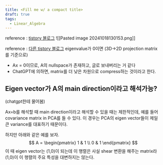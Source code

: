 ```yaml
---
title: <Fill me w/ a compact title>
draft: true
tags:
  - Linear_Algebra
---
```

 reference : [tistory 블로그](https://deep-learning-study.tistory.com/324)
![[Pasted image 20241018130153.png]]

reference : [다른 tistory 블로그](https://twlab.tistory.com/46)
eigenvalue가 0이면 (3D→2D projection matrix를 기준으로)
- Ax = 0이므로, A의 nullspace가 존재하고, 글로 보내버리는 거 같다
- ChatGPT에 의하면, matrix를 더 낮은 차원으로 compress하는 것이라고 한다.

## Eigen vector가 A의 main direction이라고 해석가능?
(chatgpt한테 물어봄)

Ax=b를 해석할 때 main direction이라고 해석할 수 있을 때는 제한적인데, 예를 들어 covariance matrix in PCA를 들 수 있다.
이 경우는 PCA의 eigen vector들이 제일 큰 variance를 대표하기 때문이다. 

하지만 아래와 같은 예를 보자.
$$
A = \begin{pmatrix} 1 & 1 \\ 0 & 1 \end{pmatrix}
$$
이 때 eigen vector는 (1,0)이 되는데 이 행렬은 사실 shear 변환을 해주는 matrix라 (1,0)이 이 행렬의 주요 특성을 대변하지는 않는다.
